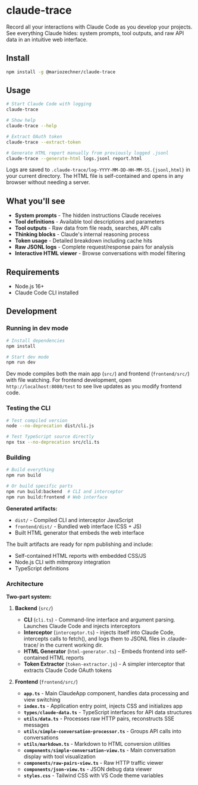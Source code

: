 # claude-trace

Record all your interactions with Claude Code as you develop your projects. See everything Claude hides: system prompts, tool outputs, and raw API data in an intuitive web interface.

## Install

```bash
npm install -g @mariozechner/claude-trace
```

## Usage

```bash
# Start Claude Code with logging
claude-trace

# Show help
claude-trace --help

# Extract OAuth token
claude-trace --extract-token

# Generate HTML report manually from previously logged .jsonl
claude-trace --generate-html logs.jsonl report.html
```

Logs are saved to `.claude-trace/log-YYYY-MM-DD-HH-MM-SS.{jsonl,html}` in your current directory. The HTML file is self-contained and opens in any browser without needing a server.

## What you'll see

- **System prompts** - The hidden instructions Claude receives
- **Tool definitions** - Available tool descriptions and parameters
- **Tool outputs** - Raw data from file reads, searches, API calls
- **Thinking blocks** - Claude's internal reasoning process
- **Token usage** - Detailed breakdown including cache hits
- **Raw JSONL logs** - Complete request/response pairs for analysis
- **Interactive HTML viewer** - Browse conversations with model filtering

## Requirements

- Node.js 16+
- Claude Code CLI installed

## Development

### Running in dev mode

```bash
# Install dependencies
npm install

# Start dev mode
npm run dev
```

Dev mode compiles both the main app (`src/`) and frontend (`frontend/src/`) with file watching. For frontend development, open `http://localhost:8080/test` to see live updates as you modify frontend code.

### Testing the CLI

```bash
# Test compiled version
node --no-deprecation dist/cli.js

# Test TypeScript source directly
npx tsx --no-deprecation src/cli.ts
```

### Building

```bash
# Build everything
npm run build

# Or build specific parts
npm run build:backend  # CLI and interceptor
npm run build:frontend # Web interface
```

**Generated artifacts:**

- `dist/` - Compiled CLI and interceptor JavaScript
- `frontend/dist/` - Bundled web interface (CSS + JS)
- Built HTML generator that embeds the web interface

The built artifacts are ready for npm publishing and include:

- Self-contained HTML reports with embedded CSS/JS
- Node.js CLI with mitmproxy integration
- TypeScript definitions

### Architecture

**Two-part system:**

1. **Backend** (`src/`)

   - **CLI** (`cli.ts`) - Command-line interface and argument parsing. Launches Claude Code and injects interceptors
   - **Interceptor** (`interceptor.ts`) - injects itself into Claude Code, intercepts calls to fetch(), and logs them to JSONL files in .claude-trace/ in the current working dir.
   - **HTML Generator** (`html-generator.ts`) - Embeds frontend into self-contained HTML reports
   - **Token Extractor** (`token-extractor.js`) - A simpler interceptor that extracts Claude Code OAuth tokens

2. **Frontend** (`frontend/src/`)
   - **`app.ts`** - Main ClaudeApp component, handles data processing and view switching
   - **`index.ts`** - Application entry point, injects CSS and initializes app
   - **`types/claude-data.ts`** - TypeScript interfaces for API data structures
   - **`utils/data.ts`** - Processes raw HTTP pairs, reconstructs SSE messages
   - **`utils/simple-conversation-processor.ts`** - Groups API calls into conversations
   - **`utils/markdown.ts`** - Markdown to HTML conversion utilities
   - **`components/simple-conversation-view.ts`** - Main conversation display with tool visualization
   - **`components/raw-pairs-view.ts`** - Raw HTTP traffic viewer
   - **`components/json-view.ts`** - JSON debug data viewer
   - **`styles.css`** - Tailwind CSS with VS Code theme variables
